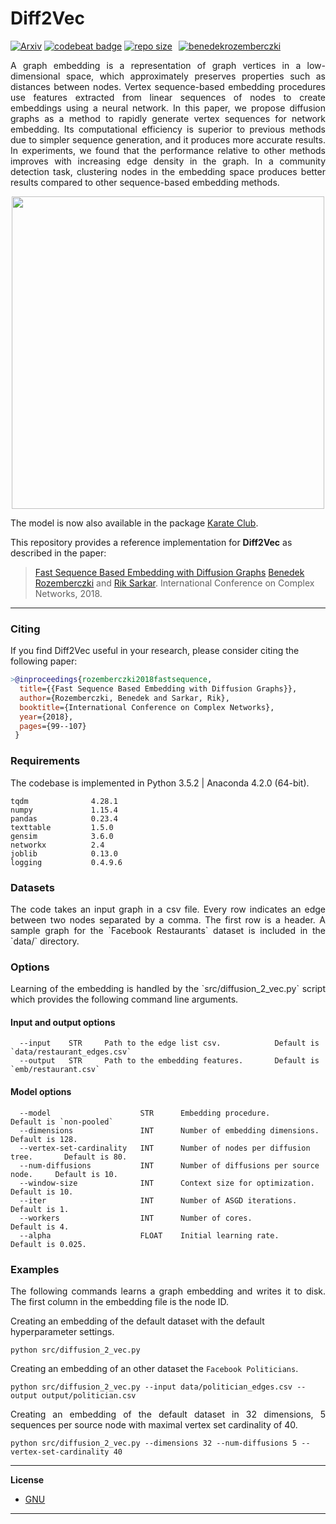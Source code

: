 Diff2Vec
=======================================

[![Arxiv](https://img.shields.io/badge/ArXiv-2001.07463-orange.svg)](https://arxiv.org/pdf/2001.07463.pdf) [![codebeat badge](https://codebeat.co/badges/6050dda6-4bd9-4977-985a-67cd4686d410)](https://codebeat.co/projects/github-com-benedekrozemberczki-diff2vec-master)
[![repo size](https://img.shields.io/github/repo-size/benedekrozemberczki/diff2vec.svg)](https://github.com/benedekrozemberczki/diff2vec/archive/master.zip)⠀[![benedekrozemberczki](https://img.shields.io/twitter/follow/benrozemberczki?style=social&logo=twitter)](https://twitter.com/intent/follow?screen_name=benrozemberczki)⠀
<p align="justify">
A graph embedding is a representation of graph vertices in a low-dimensional space, which approximately preserves properties such as distances between nodes. Vertex sequence-based embedding procedures use features extracted from linear sequences of nodes to create embeddings using a neural network. In this paper, we propose diffusion graphs as a method to rapidly generate vertex sequences for network embedding. Its computational efficiency is superior to previous methods due to simpler sequence generation, and it produces more accurate results. In experiments, we found that the performance relative to other methods improves with increasing edge density in the graph. In a community detection task, clustering nodes in the embedding space produces better results compared to other sequence-based embedding methods. 
</p>

<p align="center">
  <img width="500" src="diff2vec.jpeg">
</p>

The model is now also available in the package [Karate Club](https://github.com/benedekrozemberczki/karateclub).


This repository provides a reference implementation for **Diff2Vec** as described in the paper:

> [Fast Sequence Based Embedding with Diffusion Graphs](https://arxiv.org/abs/2001.07463)
> [Benedek Rozemberczki](http://homepages.inf.ed.ac.uk/s1668259/) and  [Rik Sarkar](https://homepages.inf.ed.ac.uk/rsarkar/).
> International Conference on Complex Networks, 2018.

------------------------------------

### Citing

If you find Diff2Vec useful in your research, please consider citing the following paper:
```bibtex
>@inproceedings{rozemberczki2018fastsequence,  
  title={{Fast Sequence Based Embedding with Diffusion Graphs}},  
  author={Rozemberczki, Benedek and Sarkar, Rik},  
  booktitle={International Conference on Complex Networks},  
  year={2018},  
  pages={99--107}
 }
```
### Requirements

The codebase is implemented in Python 3.5.2 | Anaconda 4.2.0 (64-bit).

```
tqdm              4.28.1
numpy             1.15.4
pandas            0.23.4
texttable         1.5.0
gensim            3.6.0
networkx          2.4
joblib            0.13.0
logging           0.4.9.6  
```

### Datasets
<p align="justify">
The code takes an input graph in a csv file. Every row indicates an edge between two nodes separated by a comma. The first row is a header. A sample graph for the `Facebook Restaurants` dataset is included in the  `data/` directory.</p>

### Options

<p align="justify">
Learning of the embedding is handled by the `src/diffusion_2_vec.py` script which provides the following command line arguments.</p>

#### Input and output options
```
  --input    STR     Path to the edge list csv.            Default is `data/restaurant_edges.csv`
  --output   STR     Path to the embedding features.       Default is `emb/restaurant.csv`
```

#### Model options
```
  --model                    STR      Embedding procedure.                      Default is `non-pooled`
  --dimensions               INT      Number of embedding dimensions.           Default is 128.
  --vertex-set-cardinality   INT      Number of nodes per diffusion tree.       Default is 80.
  --num-diffusions           INT      Number of diffusions per source node.     Default is 10.
  --window-size              INT      Context size for optimization.            Default is 10.
  --iter                     INT      Number of ASGD iterations.                Default is 1.
  --workers                  INT      Number of cores.                          Default is 4.
  --alpha                    FLOAT    Initial learning rate.                    Default is 0.025.
```

### Examples

<p align="justify">
The following commands learns a graph embedding and writes it to disk. The first column in the embedding file is the node ID.
</p>
Creating an embedding of the default dataset with the default hyperparameter settings.

```
python src/diffusion_2_vec.py
```
Creating an embedding of an other dataset the `Facebook Politicians`.

```
python src/diffusion_2_vec.py --input data/politician_edges.csv --output output/politician.csv
```
<p align="justify">
Creating an embedding of the default dataset in 32 dimensions, 5 sequences per source node with maximal vertex set cardinality of 40.</p>

```
python src/diffusion_2_vec.py --dimensions 32 --num-diffusions 5 --vertex-set-cardinality 40
```
--------------------------------------------------------------------------------

**License**

- [GNU](https://github.com/benedekrozemberczki/diff2vec/blob/master/LICENSE)

--------------------------------------------------------------------------------
